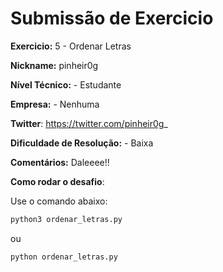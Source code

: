 # Submissão de Exercicio

**Exercicio:** 5 - Ordenar Letras

**Nickname:** pinheir0g

**Nível Técnico:** - Estudante

**Empresa:** - Nenhuma

**Twitter**: https://twitter.com/pinheir0g_

**Dificuldade de Resolução:** - Baixa

**Comentários:** Daleeee!!

**Como rodar o desafio**: 

Use o comando abaixo: 
```bash
python3 ordenar_letras.py
```
ou 
```bash
python ordenar_letras.py
```
